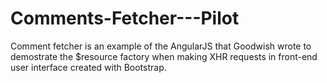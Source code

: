 # Comments-Fetcher---Pilot
Comment fetcher is an example of the AngularJS that Goodwish wrote to demostrate the $resource factory when making XHR requests in front-end user interface created with Bootstrap.
